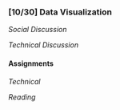 ### [10/30] Data Visualization 

_Social Discussion_

_Technical Discussion_

#### Assignments

_Technical_

_Reading_

